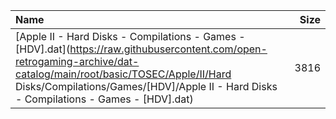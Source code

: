 |Name|Size|
|:---|---:|
|[Apple II - Hard Disks - Compilations - Games - [HDV].dat](https://raw.githubusercontent.com/open-retrogaming-archive/dat-catalog/main/root/basic/TOSEC/Apple/II/Hard Disks/Compilations/Games/[HDV]/Apple II - Hard Disks - Compilations - Games - [HDV].dat)|3816|
